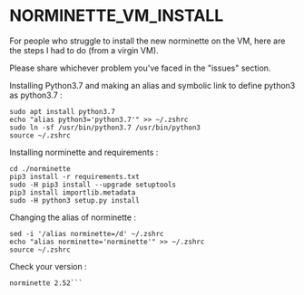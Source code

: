 # NORMINETTE_VM_INSTALL

For people who struggle to install the new norminette on the VM, here are the steps I had to do (from a virgin VM).

Please share whichever problem you've faced in the "issues" section.


Installing Python3.7 and making an alias and symbolic link to define python3 as python3.7 :
```sudo apt update -y
sudo apt install python3.7
echo "alias python3='python3.7'" >> ~/.zshrc
sudo ln -sf /usr/bin/python3.7 /usr/bin/python3
source ~/.zshrc
```


Installing norminette and requirements :
```sudo git clone https://github.com/42School/norminette.git
cd ./norminette
pip3 install -r requirements.txt
sudo -H pip3 install --upgrade setuptools
pip3 install importlib.metadata
sudo -H python3 setup.py install
```


Changing the alias of norminette :
```
sed -i '/alias norminette=/d' ~/.zshrc
echo "alias norminette='norminette'" >> ~/.zshrc
source ~/.zshrc
```


Check your version :
```norminette --version
norminette 2.52```
